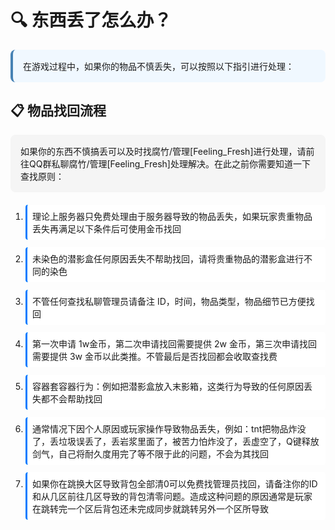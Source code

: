 # 🔍 东西丢了怎么办？

<div style="background-color: #f0f8ff; padding: 16px; border-radius: 8px; border-left: 4px solid #4682b4; margin: 16px 0;">
  在游戏过程中，如果你的物品不慎丢失，可以按照以下指引进行处理：
</div>

## 📋 物品找回流程

<div style="background-color: #f5f5f5; padding: 16px; border-radius: 8px; margin: 16px 0;">
  如果你的东西不慎搞丢可以及时找腐竹/管理[Feeling_Fresh]进行处理，请前往QQ群私聊腐竹/管理[Feeling_Fresh]处理解决。在此之前你需要知道一下查找原则：
</div>

<div style="margin: 20px 0;">
  <ol style="padding-left: 24px;">
    <li style="margin-bottom: 12px; padding: 8px; background-color: #fff; border-radius: 4px; border-left: 3px solid #007bff;">
      理论上服务器只免费处理由于服务器导致的物品丢失，如果玩家贵重物品丢失再满足以下条件后可使用金币找回
    </li>
    <li style="margin-bottom: 12px; padding: 8px; background-color: #fff; border-radius: 4px; border-left: 3px solid #007bff;">
      未染色的潜影盒任何原因丢失不帮助找回，请将贵重物品的潜影盒进行不同的染色
    </li>
    <li style="margin-bottom: 12px; padding: 8px; background-color: #fff; border-radius: 4px; border-left: 3px solid #007bff;">
      不管任何查找私聊管理员请备注 ID，时间，物品类型，物品细节已方便找回
    </li>
    <li style="margin-bottom: 12px; padding: 8px; background-color: #fff; border-radius: 4px; border-left: 3px solid #007bff;">
      第一次申请 1w金币，第二次申请找回需要提供 2w 金币，第三次申请找回需要提供 3w 金币以此类推。不管最后是否找回都会收取查找费
    </li>
    <li style="margin-bottom: 12px; padding: 8px; background-color: #fff; border-radius: 4px; border-left: 3px solid #007bff;">
      容器套容器行为：例如把潜影盒放入末影箱，这类行为导致的任何原因丢失都不会帮助找回
    </li>
    <li style="margin-bottom: 12px; padding: 8px; background-color: #fff; border-radius: 4px; border-left: 3px solid #007bff;">
      通常情况下因个人原因或玩家操作导致物品丢失，例如：tnt把物品炸没了，丢垃圾误丢了，丢岩浆里面了，被苦力怕炸没了，丢虚空了，Q键释放剑气，自己将耐久度用完了等不限于此的问题，不会为其找回
    </li>
    <li style="margin-bottom: 12px; padding: 8px; background-color: #fff; border-radius: 4px; border-left: 3px solid #007bff;">
      如果你在跳换大区导致背包全部清0可以免费找管理员找回，请备注你的ID和从几区前往几区导致的背包清零问题。造成这种问题的原因通常是玩家在跳转完一个区后背包还未完成同步就跳转另外一个区所导致
    </li>
  </ol>
</div>
